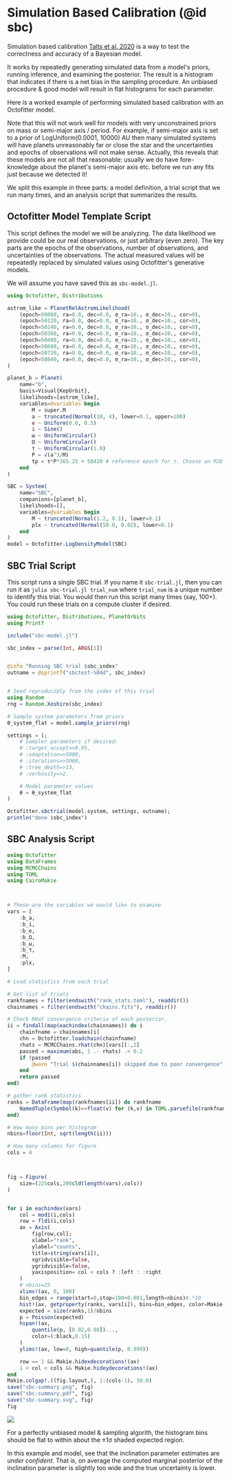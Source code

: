 # Simulation Based Calibration (@id sbc)

Simulation based calibration [Talts et al. 2020](https://ui.adsabs.harvard.edu/abs/2018arXiv180406788T) is a way to test the correctness and accuracy of a Bayesian model. 

It works by repeatedly generating simulated data from a model's priors, running inference, and examining the posterior. 
The result is a histogram that indicates if there is a net bias in the sampling procedure. An unbiased procedure & good model will result in flat histograms for each parameter.

Here is a worked example of performing simulated based calibration with an Octofitter model.

Note that this will not work well for models with very unconstrained priors on mass or semi-major axis / period. For example, if semi-major axis is set to a prior of LogUniform(0.0001, 10000) AU then many simulated systems will have planets unreasonably far or close the star and the uncertainties and epochs of observations will not make sense.
Actually, this reveals that these models are not all that reasonable: usually we do have fore-knowledge about the planet's semi-major axis etc. before we run any fits just because we detected it! 

We split this example in three parts: a model definition, a trial script that we run many times, and an analysis script that summarizes the results.


## Octofitter Model Template Script
This script defines the model we will be analyzing. The data likelihood we provide could be our real observations, or just arbitrary (even zero). The key parts are the epochs of the observations, number of observations, and uncertainties of the observations. The actual measured values will be repeatedly replaced by simulated values using Octofitter's generative models.


We will assume you have saved this as `sbc-model.jl`.
```julia
using Octofitter, Distributions

astrom_like = PlanetRelAstromLikelihood(
    (epoch=50000, ra=0.0, dec=0.0, σ_ra=10., σ_dec=10., cor=0),
    (epoch=50120, ra=0.0, dec=0.0, σ_ra=10., σ_dec=10., cor=0),
    (epoch=50240, ra=0.0, dec=0.0, σ_ra=10., σ_dec=10., cor=0),
    (epoch=50360, ra=0.0, dec=0.0, σ_ra=10., σ_dec=10., cor=0),
    (epoch=50480, ra=0.0, dec=0.0, σ_ra=10., σ_dec=10., cor=0),
    (epoch=50600, ra=0.0, dec=0.0, σ_ra=10., σ_dec=10., cor=0),
    (epoch=50720, ra=0.0, dec=0.0, σ_ra=10., σ_dec=10., cor=0),
    (epoch=50840, ra=0.0, dec=0.0, σ_ra=10., σ_dec=10., cor=0),
)

planet_b = Planet(
    name="b",
    basis=Visual{KepOrbit},
    likelihoods=[astrom_like],
    variables=@variables begin
        M = super.M
        a ~ truncated(Normal(10, 4), lower=0.1, upper=100)
        e ~ Uniform(0.0, 0.5)
        i ~ Sine()
        ω ~ UniformCircular()
        Ω ~ UniformCircular()
        τ ~ UniformCircular(1.0)
        P = √(a^3/M)
        tp = τ*P*365.25 + 50420 # reference epoch for τ. Choose an MJD date near your data.
    end
)

SBC = System(
    name="SBC",
    companions=[planet_b],
    likelihoods=[],
    variables=@variables begin
        M ~ truncated(Normal(1.2, 0.1), lower=0.1)
        plx ~ truncated(Normal(50.0, 0.02), lower=0.1)
    end
)
model = Octofitter.LogDensityModel(SBC)
```

## SBC Trial Script
This script runs a single SBC trial. If you name it `sbc-trial.jl`, 
then you can run it as `julia sbc-trial.jl trial_num` where `trial_num`
is a unique number to identify this trial. You would then run this script
many times (say, 100+). You could run these trials on a compute cluster if desired.
```julia
using Octofitter, Distributions, PlanetOrbits
using Printf

include("sbc-model.jl")

sbc_index = parse(Int, ARGS[1])


@info "Running SBC trial $sbc_index"
outname = @sprintf("sbctest-%04d", sbc_index)


# Seed reproducibly from the index of this trial
using Random
rng = Random.Xoshiro(sbc_index)

# Sample system parameters from priors
θ_system_flat = model.sample_priors(rng)

settings = (;
    # Sampler parameters if desired:
    # :target_accept=>0.95,
    # :adaptation=>5000,
    # :iterations=>5000,
    # :tree_depth=>13,
    # :verbosity=>2,

    # Model parameter values
    θ = θ_system_flat
)

Octofitter.sbctrial(model.system, settings, outname);
println("done $sbc_index")
```


## SBC Analysis Script
```julia
using Octofitter
using DataFrames
using MCMCChains
using TOML
using CairoMakie



# These are the variables we would like to examine
vars = [
    :b_a,
    :b_i,
    :b_e,
    :b_Ω,
    :b_ω,
    :b_τ,
    :M,
    :plx,
]

# Load statistics from each trial

# Get list of trials
rankfnames = filter(endswith("rank_stats.toml"), readdir())
chainnames = filter(endswith("chains.fits"), readdir())

# Check RHat convergence criteria of each posterior.
ii = findall(map(eachindex(chainnames)) do i
    chainfname = chainnames[i]
    chn = Octofitter.loadchain(chainfname)
    rhats = MCMCChains.rhat(chn)[vars][:,2]
    passed = maximum(abs, 1 .- rhats) .< 0.2
    if !passed 
        @warn "Trial $(chainnames[i]) skipped due to poor convergence"
    end
    return passed
end)

# gather rank statistics
ranks = DataFrame(map(rankfnames[ii]) do rankfname
    NamedTuple(Symbol(k)=>float(v) for (k,v) in TOML.parsefile(rankfname))
end)

# How many bins per histogram
nbins=floor(Int, sqrt(length(ii)))

# How many columns for figure
cols = 4



fig = Figure(
    size=(225cols,200cld(length(vars),cols))
)


for i in eachindex(vars)
    col = mod1(i,cols)
    row = fld1(i,cols)
    ax = Axis(
        fig[row,col];
        xlabel="rank",
        ylabel="counts",
        title=string(vars[i]),
        xgridvisible=false,
        ygridvisible=false,
        yaxisposition= col < cols ? :left : :right
    )
    # nbins=25
    xlims!(ax, 0, 100)
    bin_edges = range(start=0,stop=100+0.001,length=nbins)#.*10
    hist!(ax, getproperty(ranks, vars[i]), bins=bin_edges, color=Makie.wong_colors()[2])
    expected = size(ranks,1)/nbins
    p = Poisson(expected)
    hspan!(ax,
        quantile(p, [0.02,0.98])...,
        color=(:black,0.15)
    )
    ylims!(ax, low=0, high=quantile(p, 0.999))

    row == 1 && Makie.hidexdecorations!(ax)
    1 < col < cols && Makie.hideydecorations!(ax)
end
Makie.colgap!.((fig.layout,), 1:(cols-1), 30.0)
save("sbc-summary.png", fig)
save("sbc-summary.pdf", fig)
save("sbc-summary.svg", fig)
fig
```
![](assets/sbc-summary.svg)

For a perfectly unbiased model & sampling algorith, the histogram bins should be flat to within about the ±1σ shaded expected region.

In this example and model, see that the inclination parameter estimates are *under confident*. That is, on average the computed marginal posterior of the inclination parameter is slightly too wide and the true uncertainty is lower.